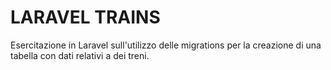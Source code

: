 # LARAVEL TRAINS

Esercitazione in Laravel sull'utilizzo delle migrations per la creazione di una tabella con dati relativi a dei treni.
